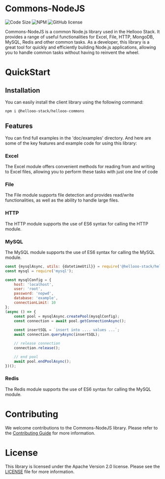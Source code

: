# Commons-NodeJS

![Code Size](https://img.shields.io/github/languages/code-size/hellooo-stack/hellooo-commons-nodejs)
![NPM](https://img.shields.io/npm/v/@hellooo-stack/hellooo-commons)
![GitHub license](https://img.shields.io/github/license/hellooo-stack/hellooo-commons-nodejs)

Commons-NodeJS is a common Node.js library used in the Hellooo Stack. 
It provides a range of useful functionalities for Excel, File, HTTP, MongoDB, MySQL, Redis and other common tasks. 
As a developer, this library is a great tool for quickly and efficiently building Node.js applications, 
allowing you to handle common tasks without having to reinvent the wheel.


# QuickStart
## Installation
You can easily install the client library using the following command:
```shell
npm i @hellooo-stack/hellooo-commons
```

## Features
You can find full examples in the 'doc/examples' directory.
And here are some of the key features and example code for using this library:

### Excel
The Excel module offers convenient methods for reading from and writing to Excel files,
allowing you to perform these tasks with just one line of code

### File
The File module supports file detection and provides read/write functionalities, as well as the ability to handle large files.

### HTTP
The HTTP module supports the use of ES6 syntax for calling the HTTP module.

### MySQL
The MySQL module supports the use of ES6 syntax for calling the MySQL module.
```javascript
const {mysqlAsync, utils: {datetimeUtil}} = require('@hellooo-stack/hellooo-commons');
const mysql = require('mysql');

const mysqlConfig = {
    host: 'localhost',
    user: 'root',
    password: 'nopwd',
    database: 'example',
    connectionLimit: 10
};
(async () => {
    const pool = mysqlAsync.createPool(mysqlConfig);
    const connection = await pool.getConnectionAsync();
    
    const insertSQL = `insert into .... values ...`;
    await connection.queryAsync(insertSQL);

    // release connection
    connection.release();

    // end pool
    await pool.endPoolAsync();
})();
```

### Redis
The Redis module supports the use of ES6 syntax for calling the MySQL module.


# Contributing
We welcome contributions to the Commons-NodeJS library. 
Please refer to the [Contributing Guide](CONTRIBUTING.md) for more information.

# License
This library is licensed under the Apache Version 2.0 license. 
Please see the [LICENSE](LICENSE) file for more information.



